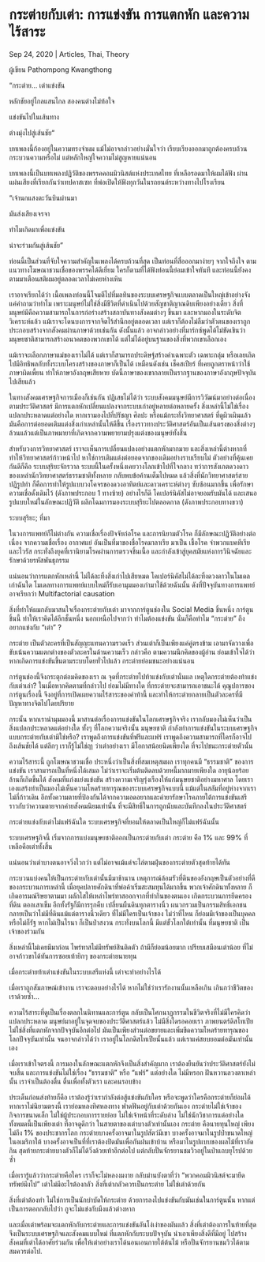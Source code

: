 # กระต่ายกับเต่า: การแข่งขัน การแตกหัก และความไร้สาระ

Sep 24, 2020 | Articles, Thai, Theory





ผู้เขียน Pathompong Kwangthong

“กระต่าย… เต่าแข่งขัน

หลักชัยอยู่ไกลแสนไกล สองคนต่างไม่ท้อใจ

แข่งขันไปในเส้นทาง

ต่างมุ่งไปสู่เส้นชัย“

บทเพลงนี้ก้องอยู่ในความทรงจำผม แม้ไม่อาจกล่าวอย่างมั่นใจว่า เรียบเรียงออกมาถูกต้องครบถ้วนกระบวนความหรือไม่ แต่หลักใหญ่ใจความไม่สูญหายแน่นอน

บทเพลงนี้เป็นบทเพลงปฏิวัติของพรรคคอมมิวนิสต์แห่งประเทศไทย ที่เหลือรอดมาให้ผมได้ฟัง ผ่านแผ่นเสียงที่เรียกกันว่าเทปคาสเซท ที่พ่อเปิดให้ฟังทุกวันในรถยนต์ระหว่างทางไปโรงเรียน

“เจ้านกแสงตะวันบินผ่านมา

มันส่งเสียงเจรจา

ทำไมเกิดมาเพื่อแข่งขัน

น่าจะร่วมกันสู่เส้นชัย”

ท่อนนี้เป็นส่วนที่จับใจความสำคัญในเพลงได้ครบถ้วนที่สุด เป็นท่อนที่สื่อออกมาง่ายๆ จากใจถึงใจ ตามแนวทางโฆษณาชวนเชื่อของพรรคได้ดีเยี่ยม ใครก็ตามที่ได้ฟังท่อนนี้ย่อมเข้าใจทันที และท่อนนี้ยังคงตามมาเตือนสติผมอยู่ตลอดเวลาไม่เคยห่างเหิน

เราอาจเรียกได้ว่า เนื้อเพลงท่อนนี้โจมตีไปที่มลทินของระบบเศรษฐกิจแบบตลาดเป็นใหญ่เข้าอย่างจัง แค่คำถามว่าทำไม เพราะมนุษย์ไม่ใช่สิ่งมีชีวิตที่ดำเนินไปด้วยสัญชาติญาณดิบเพียงอย่างเดียว สิ่งที่มนุษย์มีคือความสามารถในการก่อร่างสร้างสถาบันทางสังคมต่างๆ ขึ้นมา และหากมองในระดับจิตวิเคราะห์แล้ว แม้เราจะโดนบงการจากจิตไร้สำนึกอยู่ตลอดเวลา แต่เราก็ต้องไม่ลืมว่าตัวตนของเราถูกประกอบสร้างจากสังคมผ่านภาษาด้วยเช่นกัน ดังนั้นแล้ว อาจกล่าวอย่างที่มาร์กซ์พูดได้ไม่ขัดเขินว่า มนุษยชาติสามารถสร้างอนาคตของพวกเขาได้ แต่ไม่ได้อยู่บนฐานของสิ่งที่พวกเขาเลือกเอง

แม้เราจะเลือกภาษาแม่ของเราไม่ได้ แต่เราก็สามารถประดิษฐ์สร้างคำเฉพาะตัว เฉพาะกลุ่ม หรือเลยเถิดไปมีอิทธิพลกับทั้งระบบโครงสร้างของภาษาก็เป็นได้ เหมือนดังเช่น เช็คสเปียร์ ที่เคยถูกตราหน้าว่าใช้ภาษาผิดเพี้ยน ทำให้ภาษาอังกฤษเสียหาย บัดนี้ภาษาของเขากลายเป็นรากฐานของภาษาอังกฤษปัจจุบันไปเสียแล้ว

ในทางสังคมเศรษฐกิจการเมืองก็เช่นกัน ปฏิเสธไม่ได้ว่า ระบบสังคมมนุษย์มีการวิวัฒน์มาอย่างต่อเนื่องตามประวัติศาสตร์ มีการแตกหักเปลี่ยนแปลงจากระบบเก่าอยู่หลายต่อหลายครั้ง สิ่งเหล่านี้ไม่ใช่เรื่องแปลกประหลาดแต่อย่างใด หากเรามองไปที่ปรัชญา ศิลปะ หรือแม้กระทั่งวิทยาศาสตร์ ที่ดูผิวเผินแล้วมันคือการต่อยอดเติมแต่งสิ่งเก่าเหล่านั้นให้ดีขึ้น เรื่องราวทางประวัติศาสตร์อันเป็นเส้นตรงของสิ่งต่างๆ ล้วนแล้วแต่เป็นภาพมายาที่เกิดจากความพยายามปรุงแต่งของมนุษย์ทั้งสิ้น

สำหรับวงการวิทยาศาสตร์ เราจะเห็นการเปลี่ยนแปลงอย่างแตกหักมากมาย และสิ่งเหล่านี้ต่างหากที่ทำให้วิทยาศาสตร์ก้าวหน้าไป หาใช่การเติมแต่งต่อยอดจากของเดิมอย่างราบเรียบไม่ ตัวอย่างที่คุ้นเคยกันดีก็คือ ระบบสุริยะจักรวาล ระบบนี้ในครั้งหนึ่งเคยวางโลกเข้าไปที่ใจกลาง ทว่าการสังเกตดวงดาวของเหล่านักวิทยาศาสตร์ธรรมชาติทั้งหลาย กลับพบข้อค้านเต็มไปหมด แล้วสิ่งที่นักวิทยาศาสตร์สายปฏิรูปทำ ก็คือการทำให้รูปแบบวงโคจรของดวงอาทิตย์และดาวเคราะห์ต่างๆ ซับซ้อนมากขึ้น เพื่อรักษาความเชื่อดั้งเดิมไว้ (ดังภาพประกอบ 1 ทางซ้าย) อย่างไรก็ดี โคเปอร์นิคัสไม่อาจยอมรับมันได้ และเสนอรูปแบบใหม่ในลักษณะปฏิวัติ ผลิกโฉมการมองระบบสุริยะไปตลอดกาล (ดังภาพประกอบทางขวา)

ระบบสุริยะ; ที่มา

ในวงการแพทย์ก็ไม่ต่างกัน ความเชื่อเรื่องปัจจัยก่อโรค และการนิยามตัวโรค ก็มีลักษณะปฏิวัติอย่างต่อเนื่อง จากความเชื่อเรื่อง อากาศแย่ อันเป็นที่มาของชื่อโรคมาลาเรีย มาเป็น เชื้อโรค จำพวกแบคทีเรียและไวรัส กระทั่งถึงยุคที่เรานิยามโรคผ่านการตรวจชิ้นเนื้อ และกำลังเข้าสู่ยุคสมัยแห่งการวินิจฉัยและรักษาด้วยรหัสพันธุกรรม

แน่นอนว่าการแตกหักเหล่านี้ ไม่ได้ละทิ้งสิ่งเก่าไปเสียหมด โคเปอร์นิคัสไม่ได้ละทิ้งดวงดาวในโมเดลเก่าฉันใด โมเดลทางการแพทย์แบบใหม่ก็รับเอามุมมองเก่ามาใช้ด้วยฉันนั้น ดังที่ปัจจุบันทางการแพทย์อาจเรียกว่า Multifactorial causation

สิ่งที่ทำให้ผมกลับมาสนใจเรื่องกระต่ายกับเต่า มาจากการ์ตูนช่องใน Social Media ชิ้นหนึ่ง การ์ตูนชิ้นนี้ ทำให้เราคิดได้อีกชั้นหนึ่ง นอกเหนือไปจากว่า ทำไมต้องแข่งขัน นั่นก็คือทำไม “กระต่าย” ถึงอยากแข่งกับ “เต่า” ?

กระต่าย เป็นตัวละครที่เป็นสัญญะแทนความรวดเร็ว ส่วนเต่าก็เป็นเพียงแค่คู่ตรงข้าม เอามาจัดวางเพื่อขับเน้นความแตกต่างของตัวละครในด้านความเร็ว กล่าวคือ ตามความนึกคิดของผู้อ่าน ย่อมเข้าใจได้ว่า หากเกิดการแข่งขันขึ้นตามระบบโดยทั่วไปแล้ว กระต่ายย่อมชนะอย่างแน่นอน

การ์ตูนช่องนี้จึงกระตุกต่อมคิดของเรา ณ จุดที่กระต่ายไปท้าแข่งกับเต่านั่นแล เหตุใดกระต่ายต้องท้าแข่งกับเต่าเล่า? ในเมื่อหากคิดตามที่กล่าวไป ย่อมไม่มีทางใด ที่กระต่ายจะสามารถเอาชนะได้ คุณูปการของการ์ตูนเรื่องนี้ จึงอยู่ที่การเปิดเผยความไร้สาระของคำท้านี้ และทำให้กระต่ายกลายเป็นตัวละครที่มีปัญหาทางจิตไปโดยปริยาย

กระนั้น หากเรานำมุมมองนี้ มาสานต่อเรื่องการแข่งขันในโลกเศรษฐกิจจริง เรากลับมองไม่เห็นว่าเป็นสิ่งแปลกประหลาดแต่อย่างใด ทั้งๆ ที่โลกความจริงนั้น มนุษยชาติ กำลังทำการแข่งขันในระบบเศรษฐกิจแบบกระต่ายกับเต่ามิใช่หรือ? เราพูดถึงการแข่งขันที่ฟรีและแฟร์ เราพูดถึงความสามารถที่ใครก็อาจไปถึงเส้นชัยได้ แต่ลึกๆ เราก็รู้ไม่ใช่ฤา ว่าเต่าอย่างเรา มีโอกาสน้อยนิดเพียงใด ที่จะไปชนะกระต่ายตัวนั้น

ความไร้สาระนี้ ถูกโฆษณาชวนเชื่อ ประหนึ่งว่าเป็นสิ่งที่สมเหตุสมผล เราทุกคนมี “ธรรมชาติ” ของการแข่งขัน เราสามารถเป็นที่หนึ่งได้เสมอ ไม่ว่าเราจะเริ่มต้นติดลบด้วยหนี้มากมายเพียงใด อายุน้อยร้อยล้านก็เกิดขึ้นได้ สังคมที่แก่งแย่งแข่งขัน สร้างความเจริญรุ่งเรืองให้แก่มนุษยชาติอย่างมหาศาล โดยเราเองแสร้งทำเป็นมองไม่เห็นความโหดร้ายทารุณของระบบเศรษฐกิจแบบนี้ แม้แต่ในสลัมที่อยู่ห่างจากเราไม่กี่ก้าวเดิน อีกทั้งความตายที่ป้องกันได้จากความอดอยากและค่ายารักษาโรคภายใต้การแข่งขันเสรี ราวกับว่าความตายจากค่ายสังคมนิยมเท่านั้น ที่จะมีสิทธิ์ในการถูกนับและบันทึกลงในประวัติศาสตร์

กระต่ายแข่งกับเต่าไม่แฟร์ฉันใด ระบบเศรษฐกิจที่ยอมให้ตลาดเป็นใหญ่ก็ไม่แฟร์ฉันนั้น

ระบบเศรษฐกิจนี้ เริ่มจากการแบ่งมนุษยชาติออกเป็นกระต่ายกับเต่า กระต่าย คือ 1% และ 99% ที่เหลือคือเต่าทั้งสิ้น

แน่นอนว่าเต่าบางตนอาจวิ่งไวกว่า แต่ไม่อาจแม้แต่จะไล่ตามฝุ่นของกระต่ายตัวสุดท้ายได้ทัน

กระบวนแบ่งคนให้เป็นกระต่ายกับเต่านั้นมีมาช้านาน เหตุการณ์ล้อมรัวที่ดินของอังกฤษเป็นตัวอย่างที่ดีของกระบวนการเหล่านี้ เมื่อยุคปลายศักดินาที่พ่อค้าเริ่มสะสมทุนได้มากขึ้น พวกเจ้าศักดินาทั้งหลาย ก็เกิดอารมณ์ริษยาตามมา ผลักไสให้เหล่าไพร่ทาสออกจากที่ทำกินของตนเอง เกิดกระบวนการยึดครองที่ดิน ตอกเสาเข็ม อีกทั้งรัฐก็มีการรุกคืบ เปลี่ยนผืนดินทุกตารางนิ้ว ผนวกรวมเป็นกรรมสิทธิ์เอกชน กลายเป็นว่าไม่มีที่ดินแม้แต่ตารางนิ้วเดียว ที่ไม่มีใครเป็นเจ้าของ ไม่ว่าที่ไหน ก็ย่อมมีเจ้าของเป็นบุคคล หรือไม่ก็รัฐ หากไม่เป็นไรนา ก็เป็นป่าสงวน กระทั่งบนโลกนี้ มีแต่ขั้วโลกใต้เท่านั้น ที่มนุษยชาติ เป็นเจ้าของร่วมกัน

สิ่งเหล่านี้ไม่เคยมีมาก่อน ไพร่ทาสไม่มีทรัพย์สินติดตัว ถ้ามีก็ย่อมน้อยมาก เปรียบเสมือนเต่าน้อย ที่ไม่อาจก้าวขาได้ทันการซอยเท้ายิกๆ ของกระต่ายนายทุน

เมื่อกระต่ายท้าเต่าแข่งขันในระบบเสรีแห่งนี้ เต่าจะทำอย่างไรได้

เมื่อเราถูกสัมภาษณ์เข้างาน เราจะตอบอย่างไรได้ หากไม่ใช่ว่าเรารักงานนั้นเหลือเกิน เกินกว่าชีวิตของเราด้วยซ้ำ…

ความไร้สาระที่ดูเป็นเรื่องตลกในนิทานและการ์ตูน กลับเป็นโศกนาฏกรรมในชีวิตจริงที่ไม่มีใครคิดว่าแปลกประหลาด มนุษย์มาอยู่ในจุดจบของประวัติศาสตร์แล้ว ไม่มีสิ่งใดรอคอยเรา ภาพยนตร์ดิสโทเปีย ไม่ใช่สิ่งที่แตกหักจากปัจจุบันอีกต่อไป มันเป็นเพียงส่วนต่อขยายและเพิ่มขีดความโหดร้ายทารุณของโลกปัจจุบันเท่านั้น จนอาจกล่าวได้ว่า เราอยู่ในโลกดิสโทเปียนั้นแล้ว แต่เราแค่สยบยอมต่อมันเท่านั้นเอง

เมื่อเราเข้าใจตรงนี้ การมองในลักษณะแตกหักจึงเป็นสิ่งสำคัญมาก เราต้องยืนยันว่าประวัติศาสตร์ยังไม่จบสิ้น และการแข่งขันไม่ใช่เรื่อง “ธรรมชาติ” หรือ “แฟร์” แต่อย่างใด ไม่มีหรอก ฝันหวานลวงตาเหล่านั้น เราจำเป็นต้องตื่น ตื่นเพื่อทั้งตัวเรา และคนรอบข้าง

ประเด็นก่อนส่งท้ายก็คือ เราต้องรู้ว่าเรากำลังต่อสู้แข่งขันกับใคร หรือจะพูดว่าใครคือกระต่ายก็ย่อมได้ หากเราไม่นิยามตรงนี้ เราย่อมหลงทิศหลงทาง ฟาดฟันอยู่กับเต่าด้วยกันเอง กระต่ายไม่ใช่เจ้าของกิจการขนาดเล็ก ไม่ใช่ผู้ประกอบการรายย่อย ไม่ใช่เจ้าหน้าที่ระดับล่าง ไม่ใช่นักวิชาการแต่อย่างใด ทั้งหมดนี้เป็นเพียงเต่า ที่อาจดูดีกว่า ในสายตาของเต่าบางตัวเท่านั้นเอง กระต่าย คือนายทุนใหญ่ เพียงไม่ถึง 1% ของประชากรโลก กระต่ายบางครั้งอาจมาในรูปสัตว์มีเขา บางครั้งอาจมาในรูปป่าขนาดใหญ่ในอเมริกาใต้ บางครั้งอาจเป็นที่ที่เราต้องปิดมันเพื่อกันฝนเข้าบ้าน หรือมาในรูปแบบของผลไม้ที่เรากัดกิน สุดท้ายกระต่ายบางตัวก็ไม่ได้วิ่งด้วยเท้าอีกต่อไป แต่กลับปั่นจักรยานชมวิวอยู่ในป่าแถบยุโรปด้วยซ้ำ

เมื่อเรารู้แล้วว่ากระต่ายคือใคร เราก็จะไม่หลงงมงาย กลับม่านบังตาที่ว่า “พวกคอมมิวนิสต์จะมายึดทรัพย์มึงไป” เต่าไม่มีอะไรต้องกลัว สิ่งที่เต่ากลัวควรเป็นกระต่าย ไม่ใช่เต่าด้วยกัน

สิ่งที่เต่าต้องทำ ไม่ใช่การเป็นนักบำบัดให้กระต่าย ด้วยการลงไปแข่งขันกับมันเช่นในการ์ตูนนั้น หากแต่เป็นการตอกกลับไปว่า กูจะไม่แข่งกับมึงแล้วต่างหาก

และเมื่อเต่าพร้อมจะแตกหักกับกระต่ายและการแข่งขันอันโง่เง่าของมันแล้ว สิ่งที่เต่าต้องการในท้ายที่สุด จึงเป็นระบบเศรษฐกิจและสังคมแบบใหม่ ที่แตกหักกับระบบปัจจุบัน นำเอาเพียงสิ่งดีที่มีอยู่ ไปสร้างสังคมที่เต่าได้อาศัยร่วมกัน เพื่อให้เต่าอย่างเราได้นอนเอนกายใต้ต้นไม้ หรือปั่นจักรยานชมวิวได้ตามสมควรต่อไป.